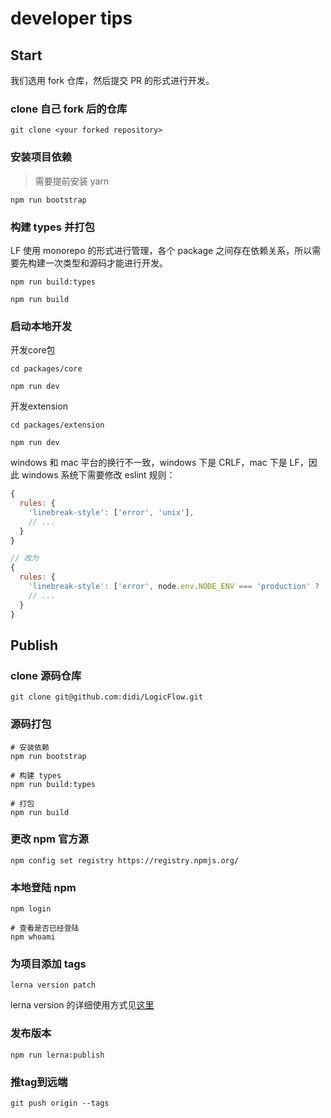 # developer tips

## Start

我们选用 fork 仓库，然后提交 PR 的形式进行开发。

### clone 自己 fork 后的仓库

```shell
git clone <your forked repository>
```

### 安装项目依赖

> 需要提前安装 yarn

```shell
npm run bootstrap
```

### 构建 types 并打包

LF 使用 monorepo 的形式进行管理，各个 package 之间存在依赖关系，所以需要先构建一次类型和源码才能进行开发。

```shell
npm run build:types

npm run build
```

### 启动本地开发

开发core包

```shell
cd packages/core

npm run dev
```

开发extension

```shell
cd packages/extension

npm run dev
```

windows 和 mac 平台的换行不一致，windows 下是 CRLF，mac 下是 LF，因此 windows 系统下需要修改 eslint 规则：

```js
{
  rules: {
    'linebreak-style': ['error', 'unix'],
    // ...
  }
}

// 改为
{
  rules: {
    'linebreak-style': ['error', node.env.NODE_ENV === 'production' ? 'unix' : 'windows'],
    // ...
  }
}
```

## Publish

### clone 源码仓库

```shell
git clone git@github.com:didi/LogicFlow.git
```

### 源码打包

```shell
# 安装依赖
npm run bootstrap

# 构建 types
npm run build:types

# 打包
npm run build
```

### 更改 npm 官方源

```shell
npm config set registry https://registry.npmjs.org/
```

### 本地登陆 npm

```shell
npm login

# 查看是否已经登陆
npm whoami
```

### 为项目添加 tags

```shell
lerna version patch
```

lerna version 的详细使用方式见[这里](https://github.com/lerna/lerna/tree/main/commands/version#readme)

### 发布版本

```shell
npm run lerna:publish
```

### 推tag到远端

```shell
git push origin --tags
```
